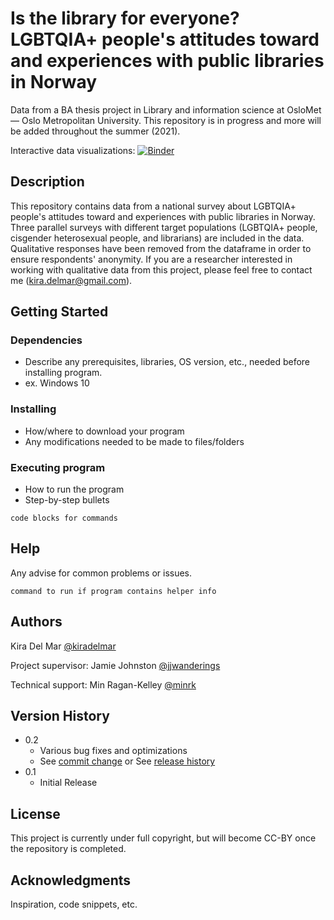 # Is the library for everyone? LGBTQIA+ people's attitudes toward and experiences with public libraries in Norway

Data from a BA thesis project in Library and information science at OsloMet — Oslo Metropolitan University. This repository is in progress and more will be added throughout the summer (2021). 

Interactive data visualizations: [![Binder](https://mybinder.org/badge_logo.svg)](https://mybinder.org/v2/gh/kiradelmar/Bibliotek-for-alle/HEAD?urlpath=voila%2Frender%2FWidgets.ipynb)

## Description

This repository contains data from a national survey about LGBTQIA+ people's attitudes toward and experiences with public libraries in Norway. Three parallel surveys with different target populations (LGBTQIA+ people, cisgender heterosexual people, and librarians) are included in the data. Qualitative responses have been removed from the dataframe in order to ensure respondents' anonymity. If you are a researcher interested in working with qualitative data from this project, please feel free to contact me (kira.delmar@gmail.com). 

## Getting Started

### Dependencies

* Describe any prerequisites, libraries, OS version, etc., needed before installing program.
* ex. Windows 10

### Installing

* How/where to download your program
* Any modifications needed to be made to files/folders

### Executing program

* How to run the program
* Step-by-step bullets
```
code blocks for commands
```

## Help

Any advise for common problems or issues.
```
command to run if program contains helper info
```

## Authors

Kira Del Mar 
[@kiradelmar](https://twitter.com/kiradelmar)

Project supervisor: Jamie Johnston
[@jjwanderings](https://twitter.com/jjwanderings)

Technical support: Min Ragan-Kelley
[@minrk](https://twitter.com/minrk)

## Version History

* 0.2
    * Various bug fixes and optimizations
    * See [commit change]() or See [release history]()
* 0.1
    * Initial Release

## License

This project is currently under full copyright, but will become CC-BY once the repository is completed. 

## Acknowledgments

Inspiration, code snippets, etc.
